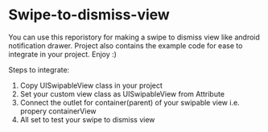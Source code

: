 # Swipe-to-dismiss-view

You can use this reporistory for making a swipe to dismiss view like android notification drawer. Project also contains the example code for ease to integrate in your project. Enjoy :)

Steps to integrate:
1. Copy UISwipableView class in your project
2. Set your custom view class as UISwipableView from Attribute 
3. Connect the outlet for container(parent) of your swipable view i.e. propery containerView
4. All set to test your swipe to dismiss view 

